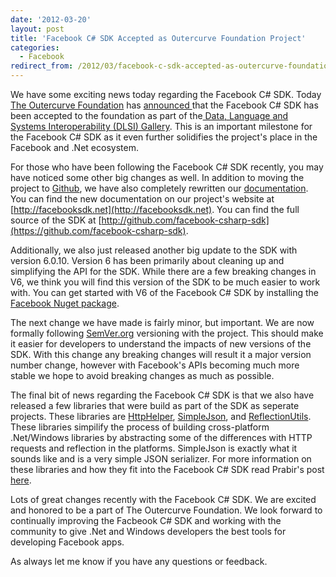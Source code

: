 ```yaml
---
date: '2012-03-20'
layout: post
title: 'Facebook C# SDK Accepted as Outercurve Foundation Project'
categories:
  - Facebook
redirect_from: /2012/03/facebook-c-sdk-accepted-as-outercurve-foundation-project/
---
```


We have some exciting news today regarding the Facebook C# SDK. Today [The Outercurve Foundation](http://outercurve.org) has [announced ](http://www.outercurve.org/News/articleType/ArticleView/articleId/54/Outercurve-Foundation-Accepts-Facebook-C-SDK-Project)that the Facebook C# SDK has been accepted to the foundation as part of the[ Data, Language and Systems Interoperability (DLSI) Gallery](http://www.outercurve.org/Galleries/DataLanguagesandSystemsInteroperability). This is an important milestone for the Facebook C# SDK as it even further solidifies the project's place in the Facebook and .Net ecosystem.

For those who have been following the Facebook C# SDK recently, you may have noticed some other big changes as well. In addition to moving the project to [Github](https://github.com/facebook-csharp-sdk), we have also completely rewritten our [documentation](http://facebooksdk.net). You can find the new documentation on our project's website at [http://facebooksdk.net](http://facebooksdk.net). You can find the full source of the SDK at [http://github.com/facebook-csharp-sdk](https://github.com/facebook-csharp-sdk).

Additionally, we also just released another big update to the SDK with version 6.0.10. Version 6 has been primarily about cleaning up and simplifying the API for the SDK. While there are a few breaking changes in V6, we think you will find this version of the SDK to be much easier to work with. You can get started with V6 of the Facebook C# SDK by installing the [Facebook Nuget package](http://nuget.org/packages/Facebook).

The next change we have made is fairly minor, but important. We are now formally following [SemVer.org](http://semver.org) versioning with the project. This should make it easier for developers to understand the impacts of new versions of the SDK. With this change any breaking changes will result it a major version number change, however with Facebook's APIs becoming much more stable we hope to avoid breaking changes as much as possible.

The final bit of news regarding the Facebook C# SDK is that we also have released a few libraries that were build as part of the SDK as seperate projects. These libraries are [HttpHelper](https://github.com/facebook-csharp-sdk/http-helper), [SimpleJson](https://github.com/facebook-csharp-sdk/simple-json), and [ReflectionUtils](https://github.com/facebook-csharp-sdk/reflection-utils). These libraries simpilify the process of building cross-platform .Net/Windows libraries by abstracting some of the differences with HTTP requests and reflection in the platforms. SimpleJson is exactly what it sounds like and is a very simple JSON serializer. For more information on these libraries and how they fit into the Facebook C# SDK read Prabir's post [here](http://blog.prabir.me/post/Facebook-CSharp-SDK-Outercurve-Foundation-and-v6-RTW.aspx).

Lots of great changes recently with the Facebook C# SDK. We are excited and honored to be a part of The Outercurve Foundation. We look forward to continually improving the Facbeook C# SDK and working with the community to give .Net and Windows developers the best tools for developing Facebook apps.

As always let me know if you have any questions or feedback.

